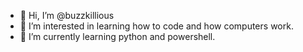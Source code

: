 - 👋 Hi, I’m @buzzkillious
- 👀 I’m interested in learning how to code and how computers work.
- 🌱 I’m currently learning python and powershell.

<!---
buzzkillious/buzzkillious is a ✨ special ✨ repository because its `README.md` (this file) appears on your GitHub profile.
You can click the Preview link to take a look at your changes.
--->

